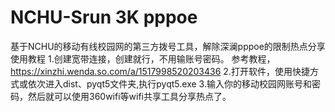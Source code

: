 # NCHU-Srun 3K pppoe
基于NCHU的移动有线校园网的第三方拨号工具，解除深澜pppoe的限制热点分享
使用教程
1.创建宽带连接，创建就行，不用输账号密码。
参考教程，https://xinzhi.wenda.so.com/a/1517998520203436
2.打开软件，使用快捷方式或依次进入dist、pyqt5文件夹,执行pyqt5.exe
3.输入你的移动校园网账号和密码，然后就可以使用360wifi等wifi共享工具分享热点了。
